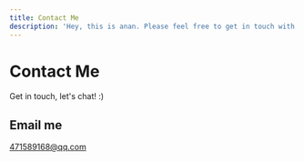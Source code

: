 ```yaml
---
title: Contact Me
description: 'Hey, this is anan. Please feel free to get in touch with me.'
---
```


# Contact Me

Get in touch, let's chat! :)

## Email me

<a href="mailto:471589168@qq.com">471589168@qq.com</a>

<!-- ## Socials -->

<!-- <icons /> -->

<!-- <script setup>
import Icons from '../.vitepress/theme/components/icons.vue';
</script> -->
